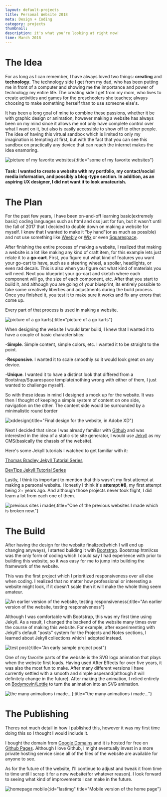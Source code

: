 ```yaml
---
layout: default-projects
title: Personal Website 2018
meta: Design + Coding
category: projects
thumbnail:
description: it's what you're looking at right now!
time: March 2018
---
```


# The Idea


For as long as I can remember, I have always loved two things: **creating** and **technology**. The technology side I get from my dad, who has been putting me in front of a computer and showing me the importance and power of technology my entire life. The creating side I get from my mom, who lives to create  activities and games for the preschoolers she teaches; always choosing to make something herself than to use someone else's.

It has been a long goal of mine to combine these passions, whether it be with graphic design or animation, however making a website has always been on my mind since it allows me not only have complete control over what I want on it, but also is easily accessible to show off to other people. The idea of having this virtual sandbox which is limited to only my imagination is tempting at first, but with the fact that you can see this sandbox on practically any device that can reach the internet makes the idea enamoring.

![picture of my favorite websites][manywebsites]{:title="some of my favorite websites"}

[manywebsites]: https://i.imgur.com/0V5O9Wc.png

#### Task: I wanted to create a website with my portfolio, my contact/social media information, and possibly a blog-type section. In addition, as an aspiring UX designer, I did **not** want it to look amateurish.



# The Plan

For the past few years, I have been on-and-off learning basic(extremely basic) coding languages such as html and css just for fun, but it wasn't until the fall of 2017 that I decided to double down on making a website for myself. I knew that I wanted to make it "by hand"(or as much as possible) and not use something like [Weebly](https://www.weebly.com) or [Wix](https://www.wix.com/) or even [Squarespace](https://www.squarespace.com).

After finishing the entire process of making a website, I realized that making a website is a lot like making any kind of craft item, for this example lets just relate it to a **go-cart**. First, you figure out what kind of features you want your go-cart to have, such as a steering wheel, a spoiler, headlights, or even rad decals. This is also when you figure out what kind of materials you will need. Next you blueprint your go-cart and sketch where each component will go, the size of each component, etc. After that you start to build it, and although you are going of your blueprint, its entirely possible to take some creatively liberties and adjustments during the build process. Once you finished it, you test it to make sure it works and fix any errors that come up.

Every part of that process is used in making a website.

![picture of a go karts][gokarts]{:title="picture of a go karts"}

[gokarts]: https://i.imgur.com/gWNECbM.png

When designing the website I would later build, I knew that I wanted it to have a couple of basic characteristics:

-**Simple**. Simple content, simple colors, etc. I wanted it to be straight to the point.

-**Responsive**. I wanted it to scale smoothly so it would look great on any device.

-**Unique**. I wanted it to have a distinct look that differed from a Bootstrap/Squarespace template(nothing wrong with either of them, I just wanted to challenge myself).

So with these ideas in mind I designed a mock up for the website. It was then I thought of keeping a simple system of content on one side, navigation on the other. The content side would be surrounded by a minimalistic round border

![xddesign][xddesign]{:title="Final design for the website, in Adobe XD"}

[xddesign]: https://i.imgur.com/eONnOjd.png

Next I decided that since I was already familiar with [Github](https://github.com/) and was interested in the idea of a static site site generator, I would use [Jekyll](https://jekyllrb.com/) as my CMS(basically the chassis of the website).

Here's some Jekyll tutorials I watched to get familiar with it:

[Thomas Bradley Jekyll Tutorial Series](https://www.youtube.com/watch?v=oiNVQ9Zjy4o&list=PLWjCJDeWfDdfVEcLGAfdJn_HXyM4Y7_k-)

[DevTips Jekyll Tutorial Series](https://www.youtube.com/watch?v=sJhhLvW-Xvg&list=PLqGj3iMvMa4KeBN2krBtcO3U90_7SOl-A)

Lastly, I think its important to mention that this wasn't my first attempt at making a personal website. Honestly I think it's **attempt #8**, my first attempt being 2+ years ago. And although those projects never took flight, I did learn a lot from each one of them.

![previous sites i made][previoussites]{:title="One of the previous websites I made which is broken now."}

[previoussites]: https://i.imgur.com/rO9BPzx.png

# The Build

After having the design for the website finalized(which I will end up changing anyways), I started building it with [Bootstrap](https://getbootstrap.com/). Bootstrap html/css was the only form of coding which I could say I had experience with prior to building this website, so it was easy for me to jump into building the framework of the website.

This was the first project which I prioritized responsiveness over all else when coding. I realized that no matter how professional or interesting a website might look, if it doesn't scale then it will make the whole thing seem amateur.

![An earlier version of the website, testing responsiveness][responsiveness]{:title="An earlier version of the website, testing responsiveness"}

[responsiveness]: https://thumbs.gfycat.com/SlightZigzagBoar-size_restricted.gif


Although I was comfortable with Bootstrap, this was my first time using Jekyll. As a result, I changed the backend of the website many times over the course of making this website. For example, after experimenting with Jekyll's default "posts" system for the Projects and Notes sections, I learned about Jekyll collections which I adopted instead.

![test post][test post]{:title="An early sample project post"}

[test post]: https://i.imgur.com/vkRmO8k.png

One of my favorite parts of the website is the SVG logo animation that plays when the website first loads. Having used After Effects for over five years, it was also the most fun to make. After many different versions I have currently settled with a smooth and simple asperand(although it will definitely change in the future). After making the animation, I relied entirely on [Bodymovin/Lottie](https://github.com/airbnb/lottie-web) to  turn the animation into an SVG animation.

![the many animations i made...][animations]{:title="the many animations i made..."}

[animations]: https://i.imgur.com/7LZqI8P.gif

# The Publishing

Theres not much detail in how I published this, however it was my first time doing this so I thought I would include it.

I bought the domain from [Google Domains](https://domains.google/) and it is hosted for free on [Github Pages](https://pages.github.com/). Although I love Github, I might eventually invest in a more private hosting service since all of the files of the website are available for anyone to see.

As for the future of the website, I'll continue to adjust and tweak it from time to time until I scrap it for a new website(for whatever reason). I look forward to seeing what kind of improvements I can make in the future.

![homepage mobile][homepagemobile]{:id="lastimg" title="Mobile version of the home page"}

[homepagemobile]: https://thumbs.gfycat.com/AngelicCheeryHen-size_restricted.gif
